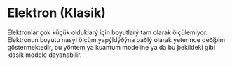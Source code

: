 # Elektron (Klasik)

Elektronlar çok küçük olduklarý için boyutlarý tam olarak ölçülemiyor.
Elektronun boyutu nasýl ölçüm yapýldýðýna baðlý olarak yeterince deðiþim
göstermektedir, bu yöntem ya kuantum modeline ya da bu þekildeki gibi klasik
modele dayanabilir.
